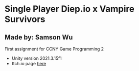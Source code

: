 # Single Player Diep.io x Vampire Survivors
## Made by: Samson Wu
First assignment for CCNY Game Programming 2
- Unity version 2021.3.15f1
- Itch.io page [here](https://samsonahh.itch.io/diepio-x-vampire-survivors)
